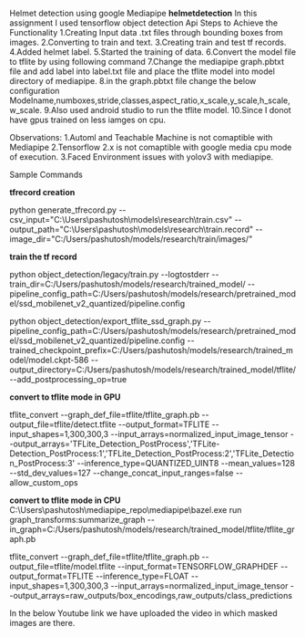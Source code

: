 Helmet detection using google Mediapipe
**helmetdetection**
In this assignment I used tensorflow object detection Api
Steps to Achieve the Functionality
1.Creating Input data .txt files through bounding boxes from images.
2.Converting to train and text.
3.Creating train and test tf records.
4.Added helmet label.
5.Started the training of data.
6.Convert the model file to tflite by using following command
7.Change the mediapipe graph.pbtxt file and add label into label.txt file and place the tflite model into model directory of mediapipe.
8.in the graph.pbtxt file change the below configuration
Modelname,numboxes,stride,classes,aspect_ratio,x_scale,y_scale,h_scale,w_scale.
9.Also used android studio to run the tflite model.
10.Since I donot have gpus trained on less iamges on cpu.

Observations:
1.Automl and Teachable Machine is not comaptible with Mediapipe
2.Tensorflow 2.x is not comaptible with google media cpu mode of execution.
3.Faced Environment issues with yolov3 with mediapipe.

Sample Commands

**tfrecord creation**

python generate_tfrecord.py --csv_input="C:\Users\pashutosh\models\research\train.csv"  --output_path="C:\Users\pashutosh\models\research\train.record" --image_dir="C:/Users/pashutosh/models/research/train/images/"

**train the tf record**

python object_detection/legacy/train.py --logtostderr --train_dir=C:/Users/pashutosh/models/research/trained_model/  --pipeline_config_path=C:/Users/pashutosh/models/research/pretrained_model/ssd_mobilenet_v2_quantized/pipeline.config

python object_detection/export_tflite_ssd_graph.py --pipeline_config_path=C:/Users/pashutosh/models/research/pretrained_model/ssd_mobilenet_v2_quantized/pipeline.config --trained_checkpoint_prefix=C:/Users/pashutosh/models/research/trained_model/model.ckpt-586 --output_directory=C:/Users/pashutosh/models/research/trained_model/tflite/ --add_postprocessing_op=true

**convert to tflite mode in GPU**

tflite_convert --graph_def_file=tflite/tflite_graph.pb --output_file=tflite/detect.tflite --output_format=TFLITE --input_shapes=1,300,300,3 --input_arrays=normalized_input_image_tensor --output_arrays='TFLite_Detection_PostProcess','TFLite-Detection_PostProcess:1','TFLite_Detection_PostProcess:2','TFLite_Detection_PostProcess:3' --inference_type=QUANTIZED_UINT8 --mean_values=128 --std_dev_values=127 --change_concat_input_ranges=false --allow_custom_ops

**convert to tflite mode in CPU**
C:\Users\pashutosh\mediapipe_repo\mediapipe\bazel.exe run graph_transforms:summarize_graph --in_graph=C:/Users/pashutosh/models/research/trained_model/tflite/tflite_graph.pb


tflite_convert --graph_def_file=tflite/tflite_graph.pb --output_file=tflite/model.tflite --input_format=TENSORFLOW_GRAPHDEF --output_format=TFLITE --inference_type=FLOAT --input_shapes=1,300,300,3 --input_arrays=normalized_input_image_tensor --output_arrays=raw_outputs/box_encodings,raw_outputs/class_predictions


In the below Youtube link we have uploaded the video in which masked images are there.


